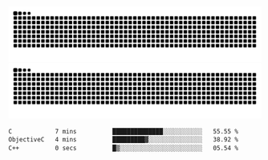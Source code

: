 ![Snake Animation](https://raw.githubusercontent.com/tomhea/tomhea/output/github-contribution-grid-snake-dark.svg#gh-dark-mode-only)
![Snake Animation](https://raw.githubusercontent.com/tomhea/tomhea/output/github-contribution-grid-snake.svg#gh-light-mode-only)

<p></p>

<!--START_SECTION:waka-->

```txt
C            7 mins          ██████████████░░░░░░░░░░░   55.55 %
ObjectiveC   4 mins          █████████▓░░░░░░░░░░░░░░░   38.92 %
C++          0 secs          █▒░░░░░░░░░░░░░░░░░░░░░░░   05.54 %
```

<!--END_SECTION:waka-->
